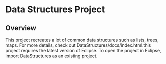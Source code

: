 # Data Structures Project

## Overview

This project recreates a lot of common data structures such as lists, trees, maps. For more details, check out DataStructures/docs/index.html.this project requires the latest version of Eclipse. To open the project in Eclipse, import DataStructures as an existing project.



